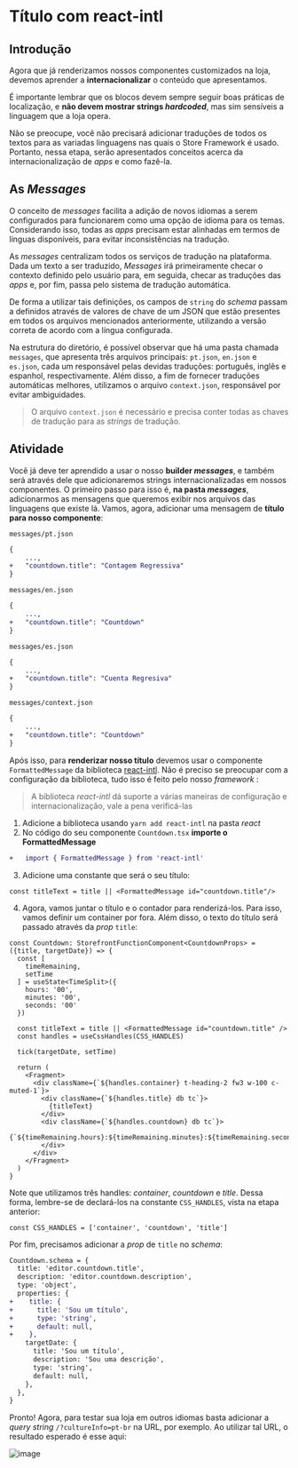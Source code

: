 # Título com react-intl

## Introdução
Agora que já renderizamos nossos componentes customizados na loja, devemos aprender a **internacionalizar** o conteúdo que apresentamos. 

É importante lembrar que os blocos devem sempre seguir boas práticas de localização, e **não devem mostrar strings _hardcoded_**, mas sim sensíveis a linguagem que a loja opera.

Não se preocupe, você não precisará adicionar traduções de todos os textos para as variadas linguagens nas quais o Store Framework é usado. Portanto, nessa etapa, serão apresentados conceitos acerca da internacionalização de *apps* e como fazê-la. 

## As *Messages*
O conceito de *messages* facilita a adição de novos idiomas a serem configurados para funcionarem como uma opção de idioma para os temas. Considerando isso, todas as *apps* precisam estar alinhadas em termos de línguas disponíveis, para evitar inconsistências na tradução.

As *messages* centralizam todos os serviços de tradução na plataforma. Dada um texto a ser traduzido, *Messages* irá primeiramente checar o contexto definido pelo usuário para, em seguida, checar as traduções das *apps* e, por fim, passa pelo sistema de tradução automática.

De forma a utilizar tais definições, os campos de `string` do *schema* passam a definidos através de valores de chave de um JSON que estão presentes em todos os arquivos mencionados anteriormente, utilizando a versão correta de acordo com a língua configurada.

Na estrutura do diretório, é possível observar que há uma pasta chamada `messages`, que apresenta três arquivos principais: `pt.json`, `en.json` e `es.json`, cada um responsável pelas devidas traduções: português, inglês e espanhol, respectivamente. Além disso, a fim de fornecer traduções automáticas melhores, utilizamos o arquivo `context.json`, responsável por evitar ambiguidades.

>O arquivo `context.json` é necessário e precisa conter todas as chaves de tradução para as *strings* de tradução.

## Atividade
Você já deve ter aprendido a usar o nosso **builder _messages_**, e também será através dele que adicionaremos strings internacionalizadas em nossos componentes. O primeiro passo para isso é, **na pasta _messages_**, adicionarmos as mensagens que queremos exibir nos arquivos das linguagens que existe lá. Vamos, agora, adicionar uma mensagem de **título para nosso componente**:

`messages/pt.json`
```diff
{
	...,
+	"countdown.title": "Contagem Regressiva"
}
```
`messages/en.json`
```diff
{
	...,
+	"countdown.title": "Countdown"
}
```
`messages/es.json`
```diff
{
	...,
+	"countdown.title": "Cuenta Regresiva"
}
```
`messages/context.json`
```diff
{
	...,
+	"countdown.title": "Countdown"
}
```

Após isso, para **renderizar nosso título** devemos usar o componente `FormattedMessage` da biblioteca [react-intl](https://github.com/formatjs/react-intl). Não é preciso se preocupar com a configuração da biblioteca, tudo isso é feito pelo nosso *framework* :
> A biblioteca _react-intl_ dá suporte a várias maneiras de configuração e internacionalização, vale a pena verificá-las

1. Adicione a biblioteca usando `yarn add react-intl` na pasta *react*
2. No código do seu componente `Countdown.tsx` **importe o FormattedMessage**
```diff
+	import { FormattedMessage } from 'react-intl'
```
3. Adicione uma constante que será o seu título:
```tsx
const titleText = title || <FormattedMessage id="countdown.title"/>
```
4. Agora, vamos juntar o título e o contador para renderizá-los. Para isso, vamos definir um container por fora. Além disso, o texto do título será passado através da *prop* `title`:
```tsx
const Countdown: StorefrontFunctionComponent<CountdownProps> = ({title, targetDate}) => {
  const [
    timeRemaining, 
    setTime
  ] = useState<TimeSplit>({
    hours: '00', 
    minutes: '00', 
    seconds: '00'
  })
  
  const titleText = title || <FormattedMessage id="countdown.title" /> 
  const handles = useCssHandles(CSS_HANDLES)

  tick(targetDate, setTime)

  return (
    <Fragment>
      <div className={`${handles.container} t-heading-2 fw3 w-100 c-muted-1`}>
        <div className={`${handles.title} db tc`}>
          {titleText}
        </div>
        <div className={`${handles.countdown} db tc`}>
          {`${timeRemaining.hours}:${timeRemaining.minutes}:${timeRemaining.seconds}`}
        </div>
      </div>
    </Fragment>
  )
}
```
Note que utilizamos três handles: *container*, *countdown* e *title*. Dessa forma, lembre-se de declará-los na constante `CSS_HANDLES`, vista na etapa anterior:
```tsx
const CSS_HANDLES = ['container', 'countdown', 'title']
```

Por fim, precisamos adicionar a *prop* de `title` no *schema*:
```diff
Countdown.schema = {
  title: 'editor.countdown.title',
  description: 'editor.countdown.description',
  type: 'object',
  properties: {
+    title: {
+      title: 'Sou um título',
+      type: 'string',
+      default: null,
+    },
    targetDate: {
      title: 'Sou um título',
      description: 'Sou uma descrição',
      type: 'string',
      default: null,
    },
  },
}
```

Pronto! Agora, para testar sua loja em outros idiomas basta adicionar a *query string* `/?cultureInfo=pt-br` na URL, por exemplo. Ao utilizar tal URL, o resultado esperado é esse aqui:

![image](https://user-images.githubusercontent.com/19495917/75484759-23d7f000-5988-11ea-8b0a-63a5fce4ea7e.png)


